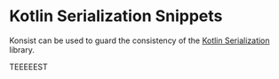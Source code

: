 # Kotlin Serialization Snippets

Konsist can be used to guard the consistency of the [Kotlin Serialization](https://kotlinlang.org/docs/serialization.html) 
library.


TEEEEEST